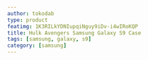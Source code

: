 ```yaml
---
author: tokodab
type: product
featimg: 1K3RILkYDNIupqiNguy9iDv-i4wIRoKQP
title: Hulk Avengers Samsung Galaxy S9 Case
tags: [samsung, galaxy, s9]
category: [samsung]
---
```

